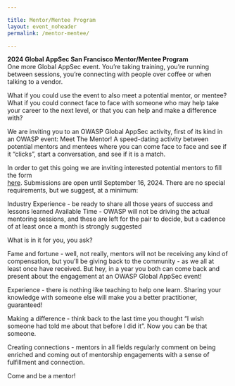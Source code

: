 ```yaml
---

title: Mentor/Mentee Program
layout: event_noheader
permalink: /mentor-mentee/

---
```

**2024 Global AppSec San Francisco Mentor/Mentee Program**<br>
One more Global AppSec event. 
You’re taking training, you’re running between sessions, you’re connecting with people over coffee or when talking to a vendor. 

What if you could use the event to also meet a potential mentor, or mentee? 
What if you could connect face to face with someone who may help take your career to the next level, or that you can help and make a difference with?

We are inviting you to an OWASP Global AppSec activity, first of its kind in an OWASP event: Meet The Mentor! A speed-dating activity between potential mentors and mentees where you can come face to face and see if it “clicks”, start a conversation, and see if it is a match. 

In order to get this going we are inviting interested potential mentors to fill the form  
<a href="https://owasp.wufoo.com/forms/z1x359bn1e1o0wt/">here</a>. Submissions are open until September 16, 2024. There are no special requirements, but we suggest, at a minimum:

Industry Experience - be ready to share all those years of success and lessons learned 
Available Time - OWASP will not be driving the actual mentoring sessions, and these are left for the pair to decide, but a cadence of at least once a month is strongly suggested

What is in it for you, you ask?

Fame and fortune - well, not really, mentors will not be receiving any kind of compensation, but you’ll be giving back to the community - as we all at least once have received. But hey, in a year you both can come back and present about the engagement at an OWASP Global AppSec event!

Experience - there is nothing like teaching to help one learn. Sharing your knowledge with someone else will make you a better practitioner, guaranteed!

Making a difference - think back to the last time you thought “I wish someone had told me about that before I did it”. Now you can be that someone. 

Creating connections - mentors in all fields regularly comment on being enriched and coming out of mentorship engagements with a sense of fulfillment and connection.

Come and be a mentor!
